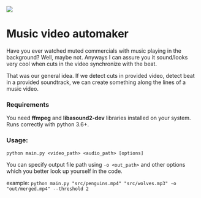 <p>
  <img src="https://img.shields.io/badge/python-3670A0?style=for-the-badge&logo=python&logoColor=ffdd54">
</p>

# Music video automaker
Have you ever watched muted commercials with music playing in the background? Well, maybe not. 
Anyways I can assure you it sound/looks very cool when cuts in the video synchronize with the beat.

That was our general idea. If we detect cuts in provided video, detect beat in a provided soundtrack, we can create something along the lines of a music video.

### Requirements
You need **ffmpeg** and **libasound2-dev** libraries installed on your system. Runs correctly with python 3.6+.

### Usage: 
`
python main.py <video_path> <audio_path> [options]
`

You can specify output file path using `-o <out_path>` and other options which you better look up yourself in the code.

example: 
`
python main.py "src/penguins.mp4" "src/wolves.mp3" -o "out/merged.mp4" --threshold 2
`
